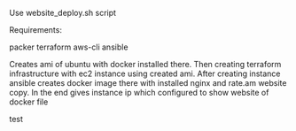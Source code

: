 Use website_deploy.sh script

Requirements:

packer
terraform
aws-cli
ansible

Creates ami of ubuntu with docker installed there. Then creating terraform infrastructure with ec2 instance using created ami. After creating instance ansible creates docker image there with installed nginx and rate.am website copy. In the end gives instance ip which configured to show website of docker file

test
